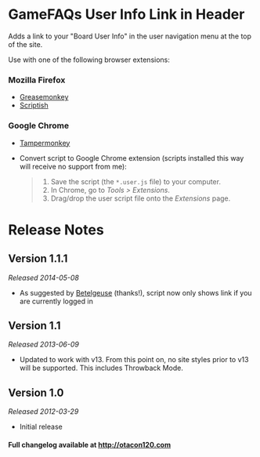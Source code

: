 GameFAQs User Info Link in Header
=================================
Adds a link to your "Board User Info" in the user navigation menu at the top of the site.

Use with one of the following browser extensions:

### Mozilla Firefox ###
*	[Greasemonkey](https://addons.mozilla.org/en-US/firefox/addon/greasemonkey/)
*	[Scriptish](https://addons.mozilla.org/en-US/firefox/addon/scriptish/)

### Google Chrome ###
*	[Tampermonkey](https://chrome.google.com/webstore/detail/tampermonkey/dhdgffkkebhmkfjojejmpbldmpobfkfo)
*	Convert script to Google Chrome extension (scripts installed this way will receive no support from me):

	>1. Save the script (the `*.user.js` file) to your computer.
	>2. In Chrome, go to _Tools > Extensions_.
	>3. Drag/drop the user script file onto the _Extensions_ page.

Release Notes
=============

Version 1.1.1
-------------
_Released 2014-05-08_
*	As suggested by [Betelgeuse](http://www.gamefaqs.com/users/Betelgeuse) (thanks!), script now only shows link if you are currently logged in

Version 1.1
-----------
_Released 2013-06-09_

*	Updated to work with v13. From this point on, no site styles prior to v13 will be supported. This includes Throwback Mode.

Version 1.0
-----------
_Released 2012-03-29_

*	Initial release

#### Full changelog available at http://otacon120.com ####
